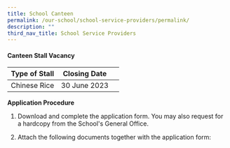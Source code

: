```yaml
---
title: School Canteen
permalink: /our-school/school-service-providers/permalink/
description: ""
third_nav_title: School Service Providers
---
```

#### **Canteen Stall Vacancy**

| Type of Stall | Closing Date |  |
| -------- | -------- | -------- |
| Chinese Rice | 30 June 2023 |    |

**Application Procedure**

1. Download and complete the application form.  You may also request for a hardcopy from the School's General Office.

2. Attach the following documents together with the application form:
	